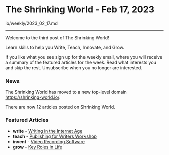 # The Shrinking World - Feb 17, 2023

io/weekly/2023_02_17.md

---

Welcome to the third post of The Shrinking World!  

Learn skills to help you Write, Teach, Innovate, and Grow.

If you like what you see sign up for the weekly email, where you will receive a summary of the featured articles for the week.  Read what interests you and skip the rest. Unsubscribe when you no longer are interested.


### News

The Shrinking World has moved to a new top-level domain https://shrinking-world.io/.


There are now 12 articles posted on Shrinking World.


### Featured Articles
* **write** -  [Writing in the Internet Age](/internet-age/)
* **teach** -  [Publishing for Writers Workshop](/publishing-for-writers/)
* **invent** -  [Video Recording Software](/video-recording-software/)
* **grow** -  [Key Roles in Life](/life-roles/)
